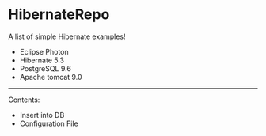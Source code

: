 # HibernateRepo

A list of simple Hibernate examples!

- Eclipse Photon
- Hibernate 5.3
- PostgreSQL 9.6
- Apache tomcat 9.0
________________________________________

Contents:
-	Insert into DB
- Configuration File

